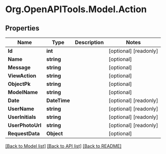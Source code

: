 
# Org.OpenAPITools.Model.Action

## Properties

Name | Type | Description | Notes
------------ | ------------- | ------------- | -------------
**Id** | **int** |  | [optional] [readonly] 
**Name** | **string** |  | [optional] 
**Message** | **string** |  | [optional] 
**ViewAction** | **string** |  | [optional] 
**ObjectPk** | **string** |  | [optional] 
**ModelName** | **string** |  | [optional] 
**Date** | **DateTime** |  | [optional] [readonly] 
**UserName** | **string** |  | [optional] [readonly] 
**UserInitials** | **string** |  | [optional] [readonly] 
**UserPhotoUrl** | **string** |  | [optional] [readonly] 
**RequestData** | **Object** |  | [optional] 

[[Back to Model list]](../README.md#documentation-for-models)
[[Back to API list]](../README.md#documentation-for-api-endpoints)
[[Back to README]](../README.md)

